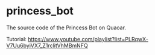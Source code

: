 # princess_bot
The source code of the Princess Bot on Quaoar.

Tutorial: https://www.youtube.com/playlist?list=PLRqwX-V7Uu6byiVX7_Z1rclitVhMBmNFQ

